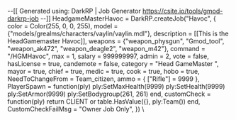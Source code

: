 --[[
    Generated using: DarkRP | Job Generator
    https://csite.io/tools/gmod-darkrp-job
--]]
HeadgameMasterHavoc = DarkRP.createJob("Havoc", {
    color = Color(255, 0, 0, 255),
    model = {"models/grealms/characters/vaylin/vaylin.mdl"},
    description = [[This is the HeadGamemaster Havoc]],
    weapons = {"weapon_physgun", "Gmod_tool", "weapon_ak472", "weapon_deagle2", "weapon_m42"},
    command = "/HGMHavoc",
    max = 1,
    salary = 999999997,
    admin = 2,
    vote = false,
    hasLicense = true,
    candemote = false,
    category = "Head GameMaster ",
    mayor = true,
    chief = true,
    medic = true,
    cook = true,
    hobo = true,
    NeedToChangeFrom = Team_citizen,
    ammo = {
        ["Rifle"] = 9999
    },
    PlayerSpawn = function(ply)
        ply:SetMaxHealth(9999)
        ply:SetHealth(9999)
        ply:SetArmor(9999)
        ply:SetBodygroup(261, 261)
    end,
    customCheck = function(ply) return CLIENT or
        table.HasValue({}, ply:Team())
    end,
    CustomCheckFailMsg = "Owner Job Only",
})
\
